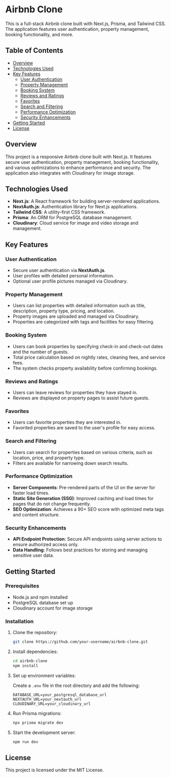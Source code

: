 
# Airbnb Clone

This is a full-stack Airbnb clone built with Next.js, Prisma, and Tailwind CSS. The application features user authentication, property management, booking functionality, and more.

## Table of Contents

- [Overview](#overview)
- [Technologies Used](#technologies-used)
- [Key Features](#key-features)
  - [User Authentication](#user-authentication)
  - [Property Management](#property-management)
  - [Booking System](#booking-system)
  - [Reviews and Ratings](#reviews-and-ratings)
  - [Favorites](#favorites)
  - [Search and Filtering](#search-and-filtering)
  - [Performance Optimization](#performance-optimization)
  - [Security Enhancements](#security-enhancements)
- [Getting Started](#getting-started)
- [License](#license)

## Overview

This project is a responsive Airbnb clone built with Next.js. It features secure user authentication, property management, booking functionality, and various optimizations to enhance performance and security. The application also integrates with Cloudinary for image storage.

## Technologies Used

- **Next.js**: A React framework for building server-rendered applications.
- **NextAuth.js**: Authentication library for Next.js applications.
- **Tailwind CSS**: A utility-first CSS framework.
- **Prisma**: An ORM for PostgreSQL database management.
- **Cloudinary**: Cloud service for image and video storage and management.

## Key Features

### User Authentication

- Secure user authentication via **NextAuth.js**.
- User profiles with detailed personal information.
- Optional user profile pictures managed via Cloudinary.

### Property Management

- Users can list properties with detailed information such as title, description, property type, pricing, and location.
- Property images are uploaded and managed via Cloudinary.
- Properties are categorized with tags and facilities for easy filtering.

### Booking System

- Users can book properties by specifying check-in and check-out dates and the number of guests.
- Total price calculation based on nightly rates, cleaning fees, and service fees.
- The system checks property availability before confirming bookings.

### Reviews and Ratings

- Users can leave reviews for properties they have stayed in.
- Reviews are displayed on property pages to assist future guests.

### Favorites

- Users can favorite properties they are interested in.
- Favorited properties are saved to the user's profile for easy access.

### Search and Filtering

- Users can search for properties based on various criteria, such as location, price, and property type.
- Filters are available for narrowing down search results.

### Performance Optimization

- **Server Components**: Pre-rendered parts of the UI on the server for faster load times.
- **Static Site Generation (SSG)**: Improved caching and load times for pages that do not change frequently.
- **SEO Optimization**: Achieves a 90+ SEO score with optimized meta tags and content structure.

### Security Enhancements

- **API Endpoint Protection**: Secure API endpoints using server actions to ensure authorized access only.
- **Data Handling**: Follows best practices for storing and managing sensitive user data.

## Getting Started

### Prerequisites

- Node.js and npm installed
- PostgreSQL database set up
- Cloudinary account for image storage

### Installation

1. Clone the repository:

   ```bash
   git clone https://github.com/your-username/airbnb-clone.git
   ```

2. Install dependencies:

   ```bash
   cd airbnb-clone
   npm install
   ```

3. Set up environment variables:

   Create a `.env` file in the root directory and add the following:

   ```plaintext
   DATABASE_URL=your_postgresql_database_url
   NEXTAUTH_URL=your_nextauth_url
   CLOUDINARY_URL=your_cloudinary_url
   ```

4. Run Prisma migrations:

   ```bash
   npx prisma migrate dev
   ```

5. Start the development server:

   ```bash
   npm run dev
   ```

## License

This project is licensed under the MIT License.
